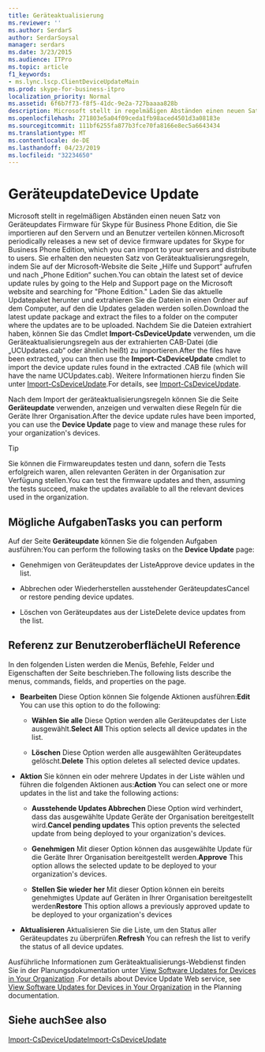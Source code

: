 ```yaml
---
title: Geräteaktualisierung
ms.reviewer: ''
ms.author: SerdarS
author: SerdarSoysal
manager: serdars
ms.date: 3/23/2015
ms.audience: ITPro
ms.topic: article
f1_keywords:
- ms.lync.lscp.ClientDeviceUpdateMain
ms.prod: skype-for-business-itpro
localization_priority: Normal
ms.assetid: 6f6b7f73-f8f5-41dc-9e2a-727baaaa828b
description: Microsoft stellt in regelmäßigen Abständen einen neuen Satz von Geräteupdates Firmware für Skype für Business Phone Edition, die Sie importieren auf den Servern und an Benutzer verteilen können. Sie können erhalten der aktuellen Gruppe von geräteaktualisierungsregeln durch Aufrufen der Hilfe und Support-Seite auf der Microsoft-Website und Suche ForPhone Edition.Download das neueste Updatepaket und extrahieren Sie die Dateien in einen Ordner auf dem Computer, auf dem die Updates sind hochgeladen werden. Nachdem Sie die Dateien extrahiert haben, können Sie das Cmdlet Import-CsDeviceUpdate verwenden, um die Geräteaktualisierungsregeln aus der extrahierten CAB-Datei (die „UCUpdates.cab“ oder ähnlich heißt) zu importieren. Weitere Informationen hierzu finden Sie unter Import-CsDeviceUpdate.
ms.openlocfilehash: 271803e5a04f09ceda1fb98aced4501d3a08183e
ms.sourcegitcommit: 111bf6255fa877b3fce70fa8166e8ec5a6643434
ms.translationtype: MT
ms.contentlocale: de-DE
ms.lasthandoff: 04/23/2019
ms.locfileid: "32234650"
---
```

# <a name="device-update"></a><span data-ttu-id="da398-106">Geräteupdate</span><span class="sxs-lookup"><span data-stu-id="da398-106">Device Update</span></span>

<span data-ttu-id="da398-107">Microsoft stellt in regelmäßigen Abständen einen neuen Satz von Geräteupdates Firmware für Skype für Business Phone Edition, die Sie importieren auf den Servern und an Benutzer verteilen können.</span><span class="sxs-lookup"><span data-stu-id="da398-107">Microsoft periodically releases a new set of device firmware updates for Skype for Business Phone Edition, which you can import to your servers and distribute to users.</span></span> <span data-ttu-id="da398-108">Sie erhalten den neuesten Satz von Geräteaktualisierungsregeln, indem Sie auf der Microsoft-Website die Seite „Hilfe und Support“ aufrufen und nach „Phone Edition“ suchen.</span><span class="sxs-lookup"><span data-stu-id="da398-108">You can obtain the latest set of device update rules by going to the Help and Support page on the Microsoft website and searching for "Phone Edition."</span></span> <span data-ttu-id="da398-109">Laden Sie das aktuelle Updatepaket herunter und extrahieren Sie die Dateien in einen Ordner auf dem Computer, auf den die Updates geladen werden sollen.</span><span class="sxs-lookup"><span data-stu-id="da398-109">Download the latest update package and extract the files to a folder on the computer where the updates are to be uploaded.</span></span> <span data-ttu-id="da398-110">Nachdem Sie die Dateien extrahiert haben, können Sie das Cmdlet **Import-CsDeviceUpdate** verwenden, um die Geräteaktualisierungsregeln aus der extrahierten CAB-Datei (die „UCUpdates.cab“ oder ähnlich heißt) zu importieren.</span><span class="sxs-lookup"><span data-stu-id="da398-110">After the files have been extracted, you can then use the **Import-CsDeviceUpdate** cmdlet to import the device update rules found in the extracted .CAB file (which will have the name UCUpdates.cab).</span></span> <span data-ttu-id="da398-111">Weitere Informationen hierzu finden Sie unter [Import-CsDeviceUpdate](https://docs.microsoft.com/powershell/module/skype/import-csdeviceupdate?view=skype-ps).</span><span class="sxs-lookup"><span data-stu-id="da398-111">For details, see [Import-CsDeviceUpdate](https://docs.microsoft.com/powershell/module/skype/import-csdeviceupdate?view=skype-ps).</span></span>

<span data-ttu-id="da398-112">Nach dem Import der geräteaktualisierungsregeln können Sie die Seite **Geräteupdate** verwenden, anzeigen und verwalten diese Regeln für die Geräte Ihrer Organisation.</span><span class="sxs-lookup"><span data-stu-id="da398-112">After the device update rules have been imported, you can use the **Device Update** page to view and manage these rules for your organization's devices.</span></span>

> [!TIP]
> <span data-ttu-id="da398-113">Sie können die Firmwareupdates testen und dann, sofern die Tests erfolgreich waren, allen relevanten Geräten in der Organisation zur Verfügung stellen.</span><span class="sxs-lookup"><span data-stu-id="da398-113">You can test the firmware updates and then, assuming the tests succeed, make the updates available to all the relevant devices used in the organization.</span></span>

## <a name="tasks-you-can-perform"></a><span data-ttu-id="da398-114">Mögliche Aufgaben</span><span class="sxs-lookup"><span data-stu-id="da398-114">Tasks you can perform</span></span>

<span data-ttu-id="da398-115">Auf der Seite **Geräteupdate** können Sie die folgenden Aufgaben ausführen:</span><span class="sxs-lookup"><span data-stu-id="da398-115">You can perform the following tasks on the **Device Update** page:</span></span>

- <span data-ttu-id="da398-116">Genehmigen von Geräteupdates der Liste</span><span class="sxs-lookup"><span data-stu-id="da398-116">Approve device updates in the list.</span></span>

- <span data-ttu-id="da398-117">Abbrechen oder Wiederherstellen ausstehender Geräteupdates</span><span class="sxs-lookup"><span data-stu-id="da398-117">Cancel or restore pending device updates.</span></span>

- <span data-ttu-id="da398-118">Löschen von Geräteupdates aus der Liste</span><span class="sxs-lookup"><span data-stu-id="da398-118">Delete device updates from the list.</span></span>

## <a name="ui-reference"></a><span data-ttu-id="da398-119">Referenz zur Benutzeroberfläche</span><span class="sxs-lookup"><span data-stu-id="da398-119">UI Reference</span></span>

<span data-ttu-id="da398-120">In den folgenden Listen werden die Menüs, Befehle, Felder und Eigenschaften der Seite beschrieben.</span><span class="sxs-lookup"><span data-stu-id="da398-120">The following lists describe the menus, commands, fields, and properties on the page.</span></span>

- <span data-ttu-id="da398-121">**Bearbeiten** Diese Option können Sie folgende Aktionen ausführen:</span><span class="sxs-lookup"><span data-stu-id="da398-121">**Edit** You can use this option to do the following:</span></span>

  - <span data-ttu-id="da398-122">**Wählen Sie alle** Diese Option werden alle Geräteupdates der Liste ausgewählt.</span><span class="sxs-lookup"><span data-stu-id="da398-122">**Select All** This option selects all device updates in the list.</span></span>

  - <span data-ttu-id="da398-123">**Löschen** Diese Option werden alle ausgewählten Geräteupdates gelöscht.</span><span class="sxs-lookup"><span data-stu-id="da398-123">**Delete** This option deletes all selected device updates.</span></span>

- <span data-ttu-id="da398-124">**Aktion** Sie können ein oder mehrere Updates in der Liste wählen und führen die folgenden Aktionen aus:</span><span class="sxs-lookup"><span data-stu-id="da398-124">**Action** You can select one or more updates in the list and take the following actions:</span></span>

  - <span data-ttu-id="da398-125">**Ausstehende Updates Abbrechen** Diese Option wird verhindert, dass das ausgewählte Update Geräte der Organisation bereitgestellt wird.</span><span class="sxs-lookup"><span data-stu-id="da398-125">**Cancel pending updates** This option prevents the selected update from being deployed to your organization's devices.</span></span>

  - <span data-ttu-id="da398-126">**Genehmigen** Mit dieser Option können das ausgewählte Update für die Geräte Ihrer Organisation bereitgestellt werden.</span><span class="sxs-lookup"><span data-stu-id="da398-126">**Approve** This option allows the selected update to be deployed to your organization's devices.</span></span>

  - <span data-ttu-id="da398-127">**Stellen Sie wieder her** Mit dieser Option können ein bereits genehmigtes Update auf Geräten in Ihrer Organisation bereitgestellt werden</span><span class="sxs-lookup"><span data-stu-id="da398-127">**Restore** This option allows a previously approved update to be deployed to your organization's devices</span></span>

- <span data-ttu-id="da398-128">**Aktualisieren** Aktualisieren Sie die Liste, um den Status aller Geräteupdates zu überprüfen.</span><span class="sxs-lookup"><span data-stu-id="da398-128">**Refresh** You can refresh the list to verify the status of all device updates.</span></span>

<span data-ttu-id="da398-129">Ausführliche Informationen zum Geräteaktualisierungs-Webdienst finden Sie in der Planungsdokumentation unter [View Software Updates for Devices in Your Organization](https://technet.microsoft.com/library/d2cca12b-ed43-4e1f-90ab-d14bca8b482c.aspx) .</span><span class="sxs-lookup"><span data-stu-id="da398-129">For details about Device Update Web service, see [View Software Updates for Devices in Your Organization](https://technet.microsoft.com/library/d2cca12b-ed43-4e1f-90ab-d14bca8b482c.aspx) in the Planning documentation.</span></span>
## <a name="see-also"></a><span data-ttu-id="da398-130">Siehe auch</span><span class="sxs-lookup"><span data-stu-id="da398-130">See also</span></span>

[<span data-ttu-id="da398-131">Import-CsDeviceUpdate</span><span class="sxs-lookup"><span data-stu-id="da398-131">Import-CsDeviceUpdate</span></span>](https://docs.microsoft.com/powershell/module/skype/import-csdeviceupdate?view=skype-ps)
